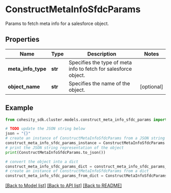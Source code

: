 # ConstructMetaInfoSfdcParams

Params to fetch meta info for a salesforce object.

## Properties

Name | Type | Description | Notes
------------ | ------------- | ------------- | -------------
**meta_info_type** | **str** | Specifies the type of meta info to fetch for salesforce object. | 
**object_name** | **str** | Specifies the name of the object. | [optional] 

## Example

```python
from cohesity_sdk.cluster.models.construct_meta_info_sfdc_params import ConstructMetaInfoSfdcParams

# TODO update the JSON string below
json = "{}"
# create an instance of ConstructMetaInfoSfdcParams from a JSON string
construct_meta_info_sfdc_params_instance = ConstructMetaInfoSfdcParams.from_json(json)
# print the JSON string representation of the object
print(ConstructMetaInfoSfdcParams.to_json())

# convert the object into a dict
construct_meta_info_sfdc_params_dict = construct_meta_info_sfdc_params_instance.to_dict()
# create an instance of ConstructMetaInfoSfdcParams from a dict
construct_meta_info_sfdc_params_from_dict = ConstructMetaInfoSfdcParams.from_dict(construct_meta_info_sfdc_params_dict)
```
[[Back to Model list]](../README.md#documentation-for-models) [[Back to API list]](../README.md#documentation-for-api-endpoints) [[Back to README]](../README.md)


